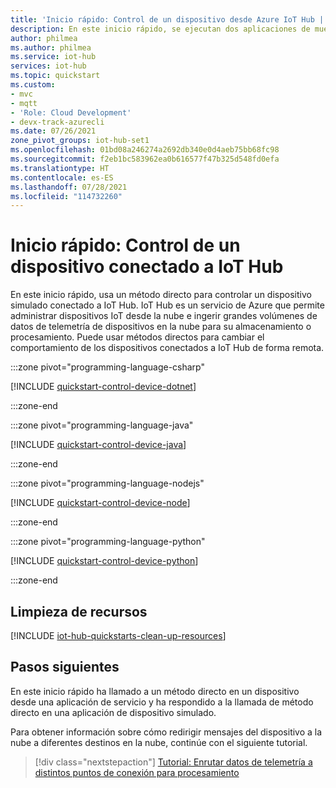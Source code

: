 ```yaml
---
title: 'Inicio rápido: Control de un dispositivo desde Azure IoT Hub | Microsoft Docs'
description: En este inicio rápido, se ejecutan dos aplicaciones de muestra. Una aplicación es una aplicación de servicio que puede controlar dispositivos conectados al centro de manera remota. La otra aplicación simula un dispositivo conectado al centro que se puede controlar de manera remota.
author: philmea
ms.author: philmea
ms.service: iot-hub
services: iot-hub
ms.topic: quickstart
ms.custom:
- mvc
- mqtt
- 'Role: Cloud Development'
- devx-track-azurecli
ms.date: 07/26/2021
zone_pivot_groups: iot-hub-set1
ms.openlocfilehash: 01bd08a246274a2692db340e0d4aeb75bb68fc98
ms.sourcegitcommit: f2eb1bc583962ea0b616577f47b325d548fd0efa
ms.translationtype: HT
ms.contentlocale: es-ES
ms.lasthandoff: 07/28/2021
ms.locfileid: "114732260"
---
```

# <a name="quickstart-control-a-device-connected-to-an-iot-hub"></a>Inicio rápido: Control de un dispositivo conectado a IoT Hub

En este inicio rápido, usa un método directo para controlar un dispositivo simulado conectado a IoT Hub. IoT Hub es un servicio de Azure que permite administrar dispositivos IoT desde la nube e ingerir grandes volúmenes de datos de telemetría de dispositivos en la nube para su almacenamiento o procesamiento. Puede usar métodos directos para cambiar el comportamiento de los dispositivos conectados a IoT Hub de forma remota.

:::zone pivot="programming-language-csharp"

[!INCLUDE [quickstart-control-device-dotnet](../../includes/quickstart-control-device-dotnet.md)]

:::zone-end

:::zone pivot="programming-language-java"

[!INCLUDE [quickstart-control-device-java](../../includes/quickstart-control-device-java.md)]

:::zone-end

:::zone pivot="programming-language-nodejs"

[!INCLUDE [quickstart-control-device-node](../../includes/quickstart-control-device-node.md)]

:::zone-end

:::zone pivot="programming-language-python"

[!INCLUDE [quickstart-control-device-python](../../includes/quickstart-control-device-python.md)]

:::zone-end

## <a name="clean-up-resources"></a>Limpieza de recursos

[!INCLUDE [iot-hub-quickstarts-clean-up-resources](../../includes/iot-hub-quickstarts-clean-up-resources.md)]

## <a name="next-steps"></a>Pasos siguientes

En este inicio rápido ha llamado a un método directo en un dispositivo desde una aplicación de servicio y ha respondido a la llamada de método directo en una aplicación de dispositivo simulado.

Para obtener información sobre cómo redirigir mensajes del dispositivo a la nube a diferentes destinos en la nube, continúe con el siguiente tutorial.

> [!div class="nextstepaction"]
> [Tutorial: Enrutar datos de telemetría a distintos puntos de conexión para procesamiento](tutorial-routing.md)